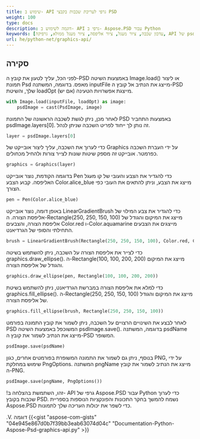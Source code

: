 ```yaml
---
title: שימוש ב- API גרפי לעריכת שכבות בקבצי PSD
weight: 100
type: docs
description: דוגמה לשימוש ב- API גרפי ב- Aspose.PSD עבור Python
keywords: [עדכון שכבה, ציור מעגל, ציור אליפסה, ציור מעגל ממולא, גרפיקה, API של psd, פייתון, קוד לדוגמה]
url: he/python-net/graphics-api/
---
```


## **סקירה**
לפני הכל, עליך לטעון את קובץ ה-PSD באמצעות השיטה Image.load() או ליצור תמונת Psd מאפס. בדוגמה, המשתנה inputFile מייצג את הנתיב אל קובץ ה-PSD שלך, והשיטת loadOpt מייצגת אפשרויות הטעינה (אם יש).

```python 
with Image.load(inputFile, loadOpt) as image:
    psdImage = cast(PsdImage, image)
```
לאחר מכן, ניתן לגשת לשכבה הראשונה של התמונת PSD באמצעות התחביר psdImage.layers[0]. זה נותן לך ייחוד לפריט השכבה שניתן לנהל.

```python 
layer = psdImage.layers[0]
```
כדי לערוך את השכבה, עליך ליצור אובייקט של Graphics על ידי העברת השכבה כפרמטר. אובייקט זה מספק שיטות שונות לצייר צורות ולהחיל מכחולים.

```python 
graphics = Graphics(layer)
```
בדוגמה הקודמת, נוצר אובייקט Pen כדי להגדיר את הצבע והעובי של קו מעגל האליפסה. קבוע הצבע Color.alice_blue מייצג את הצבע, וניתן להתאים את העובי כפי הצורך.

```python 
pen = Pen(Color.alice_blue)
```
באופן דומה, נוצר אובייקט LinearGradientBrush כדי להגדיר את צבע המילוי של אליפסת הצורה. ה-Rectangle(250, 250, 150, 100) מייצג את המיקום והגודל של אליפסת הצורה, והצבעים Color.red ו-Color.aquamarine מייצגים את הצבעים התחילתי והסופי של הגרדיאנט.

```python 
brush = LinearGradientBrush(Rectangle(250, 250, 150, 100), Color.red, Color.aquamarine, 45)
```
כדי לצייר את אליפסת הצורה על השכבה, ניתן להשתמש בשיטה graphics.draw_ellipse(). ה-Rectangle(100, 100, 200, 200) מייצג את המיקום והגודל של אליפסת הצורה.

```python 
graphics.draw_ellipse(pen, Rectangle(100, 100, 200, 200))
```
כדי למלא את אליפסת הצורה במברשת הגרדיאנט, ניתן להשתמש בשיטת graphics.fill_ellipse(). ה-Rectangle(250, 250, 150, 100) מייצג את המיקום והגודל של אליפסת הצורה.

```python 
graphics.fill_ellipse(brush, Rectangle(250, 250, 150, 100))
```
לאחר לבצע את השינויים הרצויים על השכבה, ניתן לשמור את קובץ התמונה בפורמט PSD המשוכפל באמצעות השיטה psdImage.save(). בדוגמה, המשתנה psdName מייצג את הנתיב לשמור את קובץ ה-PSD המשופר.

```python 
psdImage.save(psdName)
```
בנוסף, ניתן גם לשמור את התמונה המשופרת בפורמטים אחרים, כגון PNG, על ידי שימוש במחלקת PngOptions. המשתנה pngName מייצג את הנתיב לשמור את קובץ ה-PNG.

```python 
psdImage.save(pngName, PngOptions())
```
!זהו, השתמשת בהצלחה ב- API גרפי של Aspose.PSD עבור Python כדי לערוך שכבות בקובץ PSD. נשמח להמשך בחקר התכונות והפונקציות הנוספות בספריית Aspose.PSD כדי לשפר את יכולות העריכה שלך לתמונות.

.V. דוגמה
{{<gist "aspose-com-gists" "04e945e867d0b7f39bb3eab63074d04c" "Documentation-Python-Aspose-Psd-graphics-api.py" >}}
